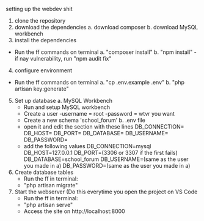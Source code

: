 setting up the webdev shit
1. clone the repository
2. download the dependencies
	a. download composer
	b. download MySQL workbench
3. install the dependencies
  - Run the ff commands on terminal
	a. "composer install"
	b. "npm install"
		-if nay vulnerability, run "npm audit fix"
4. configure environment
  - Run the ff commands on terminal
	a. "cp .env.example .env"
	b. "php artisan key:generate"
5. Set up database
   a. MySQL Workbench
	- Run and setup MySQL workbench
	- Create a user 
		-username = root 
		-password = wtvr you want
	- Create a new schema 'school_forum'
   b. .env file
	- open it and edit the section with these lines
		DB_CONNECTION=
		DB_HOST=
		DB_PORT=
		DB_DATABASE=
		DB_USERNAME=
		DB_PASSWORD=
	- add the following values
		DB_CONNECTION=mysql
		DB_HOST=127.0.0.1
		DB_PORT=(3306 or 3307 if the first fails)
		DB_DATABASE=school_forum
		DB_USERNAME=(same as the user you made in a)
		DB_PASSWORD=(same as the user you made in a)
6. Create database tables
   - Run the ff in terminal:
	- "php artisan migrate"
7. Start the webserver (Do this everytime you open the project on VS Code
   - Run the ff in terminal:
	- "php artisan serve"
   - Access the site on http://localhost:8000